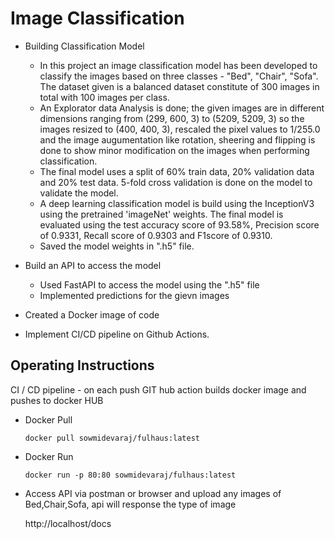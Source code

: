 # Image Classification 

- Building Classification Model
  - In this project an image classification model has been developed to classify the images based on three classes - "Bed", "Chair", "Sofa". The dataset given is a balanced dataset constitute of 300 images in total with 100 images per class. 
  - An Explorator data Analysis is done; the given images are in different dimensions ranging from (299, 600, 3)  to (5209, 5209, 3) so the images resized to (400, 400, 3),  rescaled the pixel values to 1/255.0 and the image augumentation like rotation, sheering and flipping is done to show minor modification on the images when performing classification. 
  - The final model uses a split of 60% train data, 20% validation data and 20% test data. 5-fold cross validation is done on the model to validate the model.
  - A deep learning classification model is build using the InceptionV3 using the pretrained 'imageNet' weights. The final model is evaluated using the test accuracy score of 93.58%, Precision score of 0.9331, Recall score of 0.9303 and F1score of 0.9310.
  - Saved the model weights in ".h5" file.

- Build an API to access the model
  - Used FastAPI to access the model using the ".h5" file
  - Implemented predictions for the gievn images 

- Created a Docker image of code
- Implement CI/CD pipeline on Github Actions.


## Operating Instructions
CI / CD pipeline - on each push GIT hub action builds docker image and pushes to docker HUB 

- Docker Pull 
        
      docker pull sowmidevaraj/fulhaus:latest
        
- Docker Run 
        
      docker run -p 80:80 sowmidevaraj/fulhaus:latest

 - Access API via postman or browser and upload any images of Bed,Chair,Sofa, api will response the type of image
 
      http://localhost/docs
